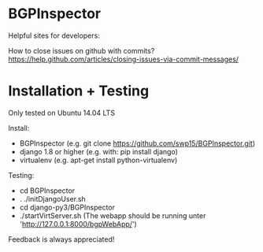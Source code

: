 # BGPInspector
Helpful sites for developers:

How to close issues on github with commits?
https://help.github.com/articles/closing-issues-via-commit-messages/

# Installation + Testing

Only tested on Ubuntu 14.04 LTS

Install:

- BGPInspector (e.g. git clone https://github.com/swp15/BGPInspector.git)
- django 1.8 or higher (e.g. with: pip install django)
- virtualenv (e.g. apt-get install python-virtualenv)

Testing:

- cd BGPInspector 
- . ./initDjangoUser.sh
- cd django-py3/BGPInspector
- ./startVirtServer.sh (The webapp should be running unter 'http://127.0.0.1:8000/bgpWebApp/')

Feedback is always appreciated!
